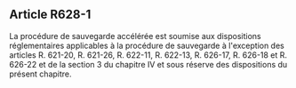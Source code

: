 Article R628-1
----
La procédure de sauvegarde accélérée est soumise aux dispositions réglementaires
applicables à la procédure de sauvegarde à l'exception des articles R. 621-20,
R. 621-26, R. 622-11, R. 622-13, R. 626-17, R. 626-18 et R. 626-22 et de la
section 3 du chapitre IV et sous réserve des dispositions du présent chapitre.
